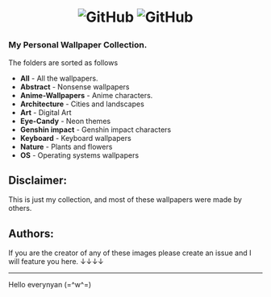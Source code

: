 <h1>
<p align="center">
  <img alt="GitHub" src="all/ganyu-hutao.png">
  <img alt="GitHub" src="https://img.shields.io/github/directory-file-count/quantumwavves/wallpaper-qw/All?label=Wallpapers&labelColor=%231e1e2e&color=%23b4befe">
</p>
</h1>

### My Personal Wallpaper Collection.

The folders are sorted as follows
- **All** - All the wallpapers.
- **Abstract** - Nonsense wallpapers
- **Anime-Wallpapers** - Anime characters.
- **Architecture** - Cities and landscapes
- **Art** - Digital Art
- **Eye-Candy** - Neon themes
- **Genshin impact** - Genshin impact characters
- **Keyboard** - Keyboard wallpapers
- **Nature** - Plants and flowers
- **OS** - Operating systems wallpapers
## **Disclaimer:**  

This is just my collection, and most of these wallpapers were made by others.

## Authors:

If you are the creator of any of these images please create an issue and I will feature you here. ↓↓↓↓
___
Hello everynyan (=^w^=)
